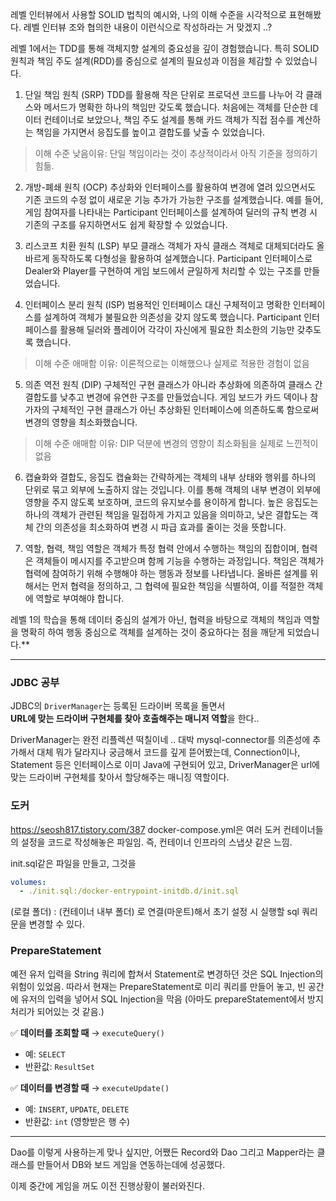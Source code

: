 레벨 인터뷰에서 사용할 SOLID 법칙의 예시와, 나의 이해 수준을 시각적으로 표현해봤다.
레벨 인터뷰 조와 협의한 내용이 이런식으로 작성하라는 거 맞겠지 ..?

레벨 1에서는 TDD를 통해 객체지향 설계의 중요성을 깊이 경험했습니다. 특히 SOLID 원칙과 책임 주도 설계(RDD)를 중심으로 설계의 필요성과 이점을 체감할 수 있었습니다.

  

1. 단일 책임 원칙 (SRP) TDD를 활용해 작은 단위로 프로덕션 코드를 나누어 각 클래스와 메서드가 명확한 하나의 책임만 갖도록 했습니다. 처음에는 객체를 단순한 데이터 컨테이너로 보았으나, 책임 주도 설계를 통해 카드 객체가 직접 점수를 계산하는 책임을 가지면서 응집도를 높이고 결합도를 낮출 수 있었습니다.
    

> 이해 수준 낮음이유: 단일 책임이라는 것이 추상적이라서 아직 기준을 정의하기 힘듦.

2. 개방-폐쇄 원칙 (OCP) 추상화와 인터페이스를 활용하여 변경에 열려 있으면서도 기존 코드의 수정 없이 새로운 기능 추가가 가능한 구조를 설계했습니다. 예를 들어, 게임 참여자를 나타내는 Participant 인터페이스를 설계하여 딜러의 규칙 변경 시 기존의 구조를 유지하면서도 쉽게 확장할 수 있었습니다.
    

  

3. 리스코프 치환 원칙 (LSP) 부모 클래스 객체가 자식 클래스 객체로 대체되더라도 올바르게 동작하도록 다형성을 활용하여 설계했습니다. Participant 인터페이스로 Dealer와 Player를 구현하여 게임 보드에서 균일하게 처리할 수 있는 구조를 만들었습니다.
    

  

4. 인터페이스 분리 원칙 (ISP) 범용적인 인터페이스 대신 구체적이고 명확한 인터페이스를 설계하여 객체가 불필요한 의존성을 갖지 않도록 했습니다. Participant 인터페이스를 활용해 딜러와 플레이어 각각이 자신에게 필요한 최소한의 기능만 갖추도록 했습니다.
    

> 이해 수준 애매함 이유: 이론적으로는 이해했으나 실제로 적용한 경험이 없음

5. 의존 역전 원칙 (DIP) 구체적인 구현 클래스가 아니라 추상화에 의존하여 클래스 간 결합도를 낮추고 변경에 유연한 구조를 만들었습니다. 게임 보드가 카드 덱이나 참가자의 구체적인 구현 클래스가 아닌 추상화된 인터페이스에 의존하도록 함으로써 변경의 영향을 최소화했습니다.
    

> 이해 수준 애매함 이유: DIP 덕분에 변경의 영향이 최소화됨을 실제로 느낀적이 없음

6. 캡슐화와 결합도, 응집도 캡슐화는 간략하게는 객체의 내부 상태와 행위를 하나의 단위로 묶고 외부에 노출하지 않는 것입니다. 이를 통해 객체의 내부 변경이 외부에 영향을 주지 않도록 보호하며, 코드의 유지보수를 용이하게 합니다. 높은 응집도는 하나의 객체가 관련된 책임을 밀접하게 가지고 있음을 의미하고, 낮은 결합도는 객체 간의 의존성을 최소화하여 변경 시 파급 효과를 줄이는 것을 뜻합니다.
    

  

7. 역할, 협력, 책임 역할은 객체가 특정 협력 안에서 수행하는 책임의 집합이며, 협력은 객체들이 메시지를 주고받으며 함께 기능을 수행하는 과정입니다. 책임은 객체가 협력에 참여하기 위해 수행해야 하는 행동과 정보를 나타냅니다. 올바른 설계를 위해서는 먼저 협력을 정의하고, 그 협력에 필요한 책임을 식별하여, 이를 적절한 객체에 역할로 부여해야 합니다.
    

  

레벨 1의 학습을 통해 데이터 중심의 설계가 아닌, 협력을 바탕으로 객체의 책임과 역할을 명확히 하여 행동 중심으로 객체를 설계하는 것이 중요하다는 점을 깨닫게 되었습니다.**





---


### JDBC 공부
JDBC의 `DriverManager`는 등록된 드라이버 목록을 돌면서  
**URL에 맞는 드라이버 구현체를 찾아 호출해주는 매니저 역할**을 한다..

DriverManager는 완전 리플렉션 떡칠이네 .. 대박
mysql-connector를 의존성에 추가해서 대체 뭐가 달라지나 궁금해서 코드를 깊게 뜯어봤는데, Connection이나, Statement 등은 인터페이스로 이미 Java에 구현되어 있고,
DriverManager은 url에 맞는 드라이버 구현체를 찾아서 할당해주는 매니징 역할이다.


### 도커
https://seosh817.tistory.com/387
docker-compose.yml은 여러 도커 컨테이너들의 설정을 코드로 작성해놓은 파일임. 즉, 컨테이너 인프라의 스냅샷 같은 느낌.

init.sql같은 파일을 만들고, 그것을 
```yml
volumes:  
  - ./init.sql:/docker-entrypoint-initdb.d/init.sql
```

(로컬 폴더) : (컨테이너 내부 폴더) 로 연결(마운트)해서
초기 설정 시 실행할 sql 쿼리문을 변경할 수 있다.


### PrepareStatement
예전 유저 입력을 String 쿼리에 합쳐서 Statement로 변경하던 것은 SQL Injection의 위험이 있었음.
따라서 현재는 PrepareStatement로 미리 쿼리를 만들어 놓고, 빈 공간에 유저의 입력을 넣어서 SQL Injection을 막음 (아마도 prepareStatement에서 방지 처리가 되어있는 것 같음.)


✅ **데이터를 조회할 때** → `executeQuery()`

- 예: `SELECT`
- 반환값: `ResultSet`

✅ **데이터를 변경할 때** → `executeUpdate()`

- 예: `INSERT`, `UPDATE`, `DELETE`
- 반환값: `int` (영향받은 행 수)





---


Dao를 이렇게 사용하는게 맞나 싶지만, 어쨌든 Record와 Dao 그리고 Mapper라는 클래스를 만들어서 DB와 보드 게임을 연동하는데에 성공했다.

이제 중간에 게임을 꺼도 이전 진행상황이 불러와진다.

